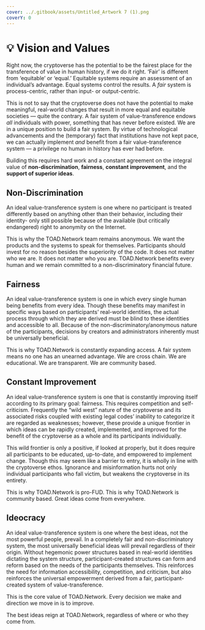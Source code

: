 ```yaml
---
cover: ../.gitbook/assets/Untitled_Artwork 7 (1).png
coverY: 0
---
```


# 💡 Vision and Values

Right now, the cryptoverse has the potential to be the fairest place for the transference of value in human history, if we do it right. ‘Fair’ is different from ‘equitable’ or ‘equal.’ Equitable systems require an assessment of an individual’s advantage. Equal systems control the results. A _fair_ system is process-centric, rather than input- or output-centric.

This is not to say that the cryptoverse does not have the potential to make meaningful, real-world changes that result in more equal and equitable societies — quite the contrary. A fair system of value-transference endows _all_ individuals with power, something that has never before existed. We are in a unique position to build a fair system. By virtue of technological advancements and the (temporary) fact that institutions have not kept pace, we can actually implement _and_ benefit from a fair value-transference system — a privilege no human in history has ever had before.

Building this requires hard work and a constant agreement on the integral value of **non-discrimination**, **fairness**, **constant improvement**, and the **support of superior ideas**.

## Non-Discrimination

An ideal value-transference system is one where no participant is treated differently based on anything other than their behavior, including their identity- only still possible because of the available (but critically endangered) right to anonymity on the Internet.

This is why the TOAD.Network team remains anonymous. We want the products and the systems to speak for themselves. Participants should invest for no reason besides the superiority of the code. It does not matter who we are. It does not matter who you are. TOAD.Network benefits every human and we remain committed to a non-discriminatory financial future.

## Fairness

An ideal value-transference system is one in which every single human being benefits from every idea. Though these benefits may manifest in specific ways based on participants’ real-world identities, the actual process through which they are derived must be blind to these identities and accessible to all. Because of the non-discriminatory/anonymous nature of the participants, decisions by creators and administrators inherently must be universally beneficial.

This is why TOAD.Network is constantly expanding access. A fair system means no one has an unearned advantage. We are cross chain. We are educational. We are transparent. We are community based.

## Constant Improvement

An ideal value-transference system is one that is constantly improving itself according to its primary goal: fairness. This requires competition and self-criticism. Frequently the “wild west” nature of the cryptoverse and its associated risks coupled with existing legal codes’ inability to categorize it are regarded as weaknesses; however, these provide a unique frontier in which ideas can be rapidly created, implemented, and improved for the benefit of the cryptoverse as a whole and its participants individually.

This wild frontier is only a positive, if looked at properly, but it does require all participants to be educated, up-to-date, and empowered to implement change. Though this may seem like a barrier to entry, it is wholly in line with the cryptoverse ethos. Ignorance and misinformation hurts not only individual participants who fall victim, but weakens the cryptoverse in its entirety.

This is why TOAD.Network is pro-FUD. This is why TOAD.Network is community based. Great ideas come from everywhere.

## Ideocracy

An ideal value-transference system is one where the best ideas, not the most powerful people, prevail. In a completely fair and non-discriminatory system, the most universally beneficial ideas will prevail regardless of their origin. Without hegemonic power structures based in real-world identities dictating the system structure, participant-created structures can form and reform based on the needs of the participants themselves. This reinforces the need for information accessibility, competition, and criticism, but also reinforces the universal empowerment derived from a fair, participant-created system of value-transference.

This is the core value of TOAD.Network. Every decision we make and direction we move in is to improve.

The best ideas reign at TOAD.Network, regardless of where or who they come from.
